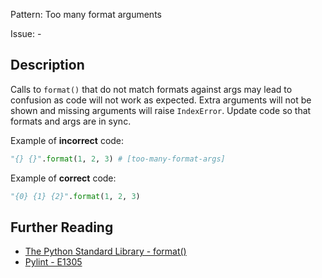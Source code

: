 Pattern: Too many format arguments

Issue: -

## Description

Calls to `format()` that do not match formats against args may lead to confusion as code will not work as expected. Extra arguments will not be shown and missing arguments will raise `IndexError`. Update code so that formats and args are in sync.


Example of **incorrect** code:

```python
"{} {}".format(1, 2, 3) # [too-many-format-args]
```

Example of **correct** code:

```python
"{0} {1} {2}".format(1, 2, 3)
```

## Further Reading

* [The Python Standard Library - format()](https://docs.python.org/2/library/functions.html#format)
* [Pylint - E1305](http://pylint-messages.wikidot.com/messages:e1305)
